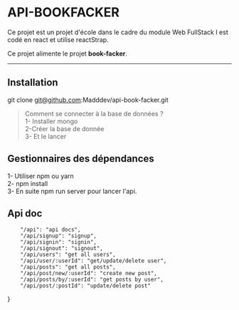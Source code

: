 

API-BOOKFACKER
===================

Ce projet est un projet d'école dans le cadre du module Web FullStack 
I est codé en react et utilise reactStrap.

Ce projet alimente le projet **book-facker**.

----------
Installation
-------------
git clone git@github.com:Madddev/api-book-facker.git

> Comment se connecter à la base de données ?   
1- Installer mongo  
2-Créer la base de donnée   
3- Et le lancer

Gestionnaires des dépendances
-------------
1- Utiliser npm ou yarn     
2- npm install       
3- En suite  npm run server pour lancer l'api.

Api doc
-------------

        "/api": "api docs",
        "/api/signup": "signup",
        "/api/signin": "signin",
        "/api/signout": "signout",
        "/api/users": "get all users",
        "/api/user/:userId": "get/update/delete user",
        "/api/posts": "get all posts",
        "/api/post/new/:userId": "create new post",
        "/api/posts/by/:userId": "get posts by user",
        "/api/post/:postId": "update/delete post"
}
